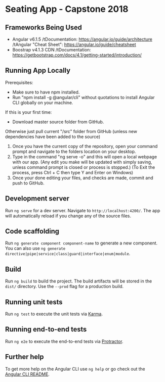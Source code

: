 # Seating App - Capstone 2018

## Frameworks Being Used
- Angular v6.1.5
 /tDocumentation: https://angular.io/guide/architecture
 /tAngular "Cheat Sheet": https://angular.io/guide/cheatsheet
- Boostrap v4.1.3 CDN
 /tDocumentation: https://getbootstrap.com/docs/4.1/getting-started/introduction/

## Running App Locally
Prerequisites:
- Make sure to have npm installed.
- Run "npm install -g @angular/cli" without quotations to install Angular CLI globally on your machine.
    
 If this is your first time:
 - Download master source folder from GitHub.
 
Otherwise just pull current "/src" folder from GitHub (unless new dependencies have been added to the source)

1.  Once you have the current copy of the repository, open your command prompt and navigate to the folders location on your desktop.
2.  Type in the command "ng serve -o" and this will open a local webpage with our app.
    (Any edit you make will be updated with simply saving, unless command prompt is closed or process is stopped.)
    (To Exit the process, press Ctrl + C then type Y and Enter on Windows)
3.  Once your done editing your files, and checks are made, commit and push to GitHub.

## Development server

Run `ng serve` for a dev server. Navigate to `http://localhost:4200/`. The app will automatically reload if you change any of the source files.

## Code scaffolding

Run `ng generate component component-name` to generate a new component. You can also use `ng generate directive|pipe|service|class|guard|interface|enum|module`.

## Build

Run `ng build` to build the project. The build artifacts will be stored in the `dist/` directory. Use the `--prod` flag for a production build.

## Running unit tests

Run `ng test` to execute the unit tests via [Karma](https://karma-runner.github.io).

## Running end-to-end tests

Run `ng e2e` to execute the end-to-end tests via [Protractor](http://www.protractortest.org/).

## Further help

To get more help on the Angular CLI use `ng help` or go check out the [Angular CLI README](https://github.com/angular/angular-cli/blob/master/README.md).
